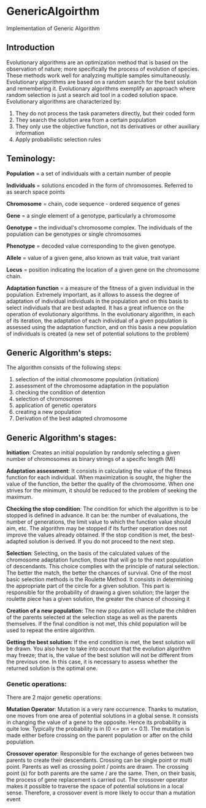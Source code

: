 # GenericAlgoirthm
Implementation of Generic Algorithm
## Introduction
Evolutionary algorithms are an optimization method that is based on the observation of nature; more specifically the process of evolution of species. These methods work well for analyzing multiple samples simultaneously. Evolutionary algorithms are based on a random search for the best solution and remembering it. Evolutionary algorithms exemplify an approach where random selection is just a search aid tool in a coded solution space.
Evolutionary algorithms are characterized by:
1. They do not process the task parameters directly, but their coded form
2. They search the solution area from a certain population
3. They only use the objective function, not its derivatives or other auxiliary information
4. Apply probabilistic selection rules

## Teminology:
**Population** = a set of individuals with a certain number of people

**Individuals** = solutions encoded in the form of chromosomes. Referred to as search space points

**Chromosome** = chain, code sequence - ordered sequence of genes

**Gene** = a single element of a genotype, particularly a chromosome

**Genotype** = the individual's chromosome complex. The individuals of the population can be genotypes or single chromosomes

**Phenotype** = decoded value corresponding to the given genotype.

**Allele** = value of a given gene, also known as trait value, trait variant

**Locus** = position indicating the location of a given gene on the chromosome chain.

**Adaptation function** = a measure of the fitness of a given individual in the population. Extremely important, as it allows to assess the degree of adaptation of individual individuals in the population and on this basis to select individuals that are best adapted. It has a great influence on the operation of evolutionary algorithms.
In the evolutionary algorithm, in each of its iteration, the adaptation of each individual of a given population is assessed using the adaptation function, and on this basis a new population of individuals is created (a new set of potential solutions to the problem)

## Generic Algorithm's steps:
The algorithm consists of the following steps:
1. selection of the initial chromosome population (initiation)
2. assessment of the chromosome adaptation in the population
3. checking the condition of detention
4. selection of chromosomes
5. application of genetic operators
6. creating a new population
7. Derivation of the best adapted chromosome

## Generic Algorithm's stages:
**Initiation**: Creates an initial population by randomly selecting a given number of chromosomes as binary strings of a specific length (MI)

**Adaptation assessment**: It consists in calculating the value of the fitness function for each individual. When maximization is sought, the higher the value of the function, the better the quality of the chromosome.
When one strives for the minimum, it should be reduced to the problem of seeking the maximum.

**Checking the stop condition**: The condition for which the algorithm is to be stopped is defined in advance. It can be: the number of evaluations, the number of generations, the limit value to which the function value should aim, etc. The algorithm may be stopped if its further operation does not improve the values already obtained. If the stop condition is met, the best-adapted solution is derived. If you do not proceed to the next step.

**Selection**: Selecting, on the basis of the calculated values of the chromosome adaptation function, those that will go to the next population of descendants. This choice complies with the principle of natural selection. The better the match, the better the chances of survival.
One of the most basic selection methods is the Roulette Method. It consists in determining the appropriate part of the circle for a given solution. This part is responsible for the probability of drawing a given solution; the larger the roulette piece has a given solution, the greater the chance of choosing it

**Creation of a new population:**
The new population will include the children of the parents selected at the selection stage as well as the parents themselves. If the final condition is not met, this child population will be used to repeat the entire algorithm.

**Getting the best solution:**
If the end condition is met, the best solution will be drawn.
You also have to take into account that the evolution algorithm may freeze; that is, the value of the best solution will not be different from the previous one. In this case, it is necessary to assess whether the returned solution is the optimal one.

### Genetic operations:
There are 2 major genetic operations:

**Mutation Operator**:
Mutation is a very rare occurrence. Thanks to mutation, one moves from one area of potential solutions in a global sense. It consists in changing the value of a gene to the opposite. Hence its probability is quite low.
Typically the probability is in (0 <= pm <= 0.1).
The mutation is made either before crossing on the parent population or after on the child population.

**Crossover operator**:
Responsible for the exchange of genes between two parents to create their descendants.
Crossing can be single point or multi point. Parents as well as crossing point / points are drawn. The crossing point (s) for both parents are the same / are the same. Then, on their basis, the process of gene replacement is carried out.
The crossover operator makes it possible to traverse the space of potential solutions in a local sense. Therefore, a crossover event is more likely to occur than a mutation event



